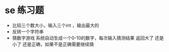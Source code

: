 # se 练习题 #
- 比较三个数大小，输入三个int ，输出最大的
- 反转一个字符串
- 猜数字游戏 系统自动生成一个0-10的数字，每次输入猜测结果 返回大了 还是小了 还是正确，如果不是正确需要继续猜

